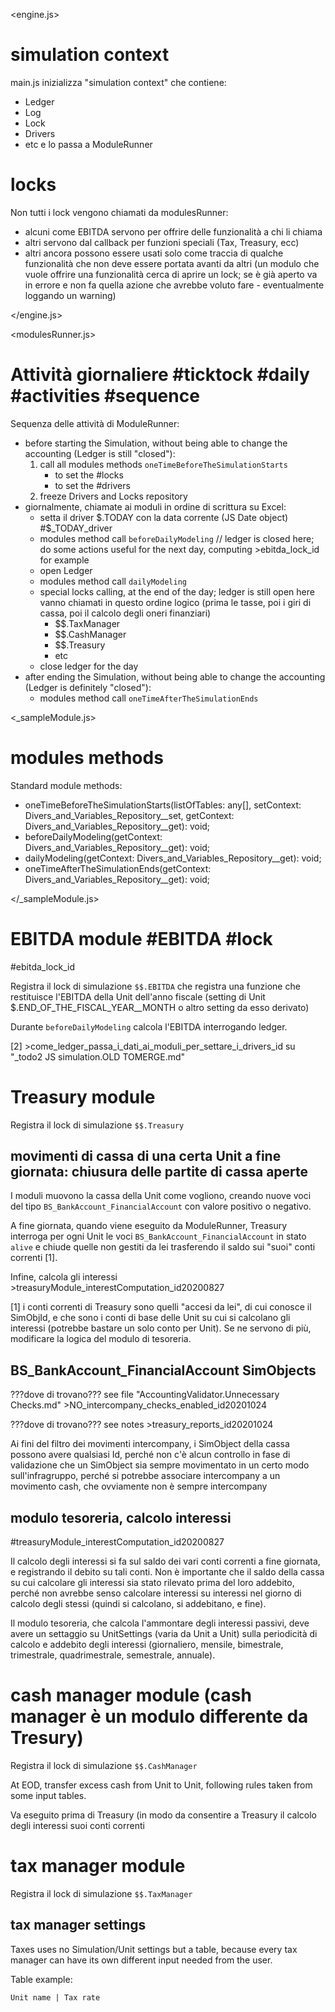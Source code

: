<engine.js>

# simulation context

main.js inizializza "simulation context" che contiene:
* Ledger
* Log
* Lock
* Drivers
* etc
e lo passa a ModuleRunner


# locks

Non tutti i lock vengono chiamati da modulesRunner:
* alcuni come EBITDA servono per offrire delle funzionalità a chi li chiama
* altri servono dal callback per funzioni speciali (Tax, Treasury, ecc)
* altri ancora possono essere usati solo come traccia di qualche funzionalità che non deve essere portata avanti da altri (un modulo che vuole offrire una funzionalità cerca di aprire un lock; se è già aperto va in errore e non fa quella azione che avrebbe voluto fare - eventualmente loggando un warning)

</engine.js>


<modulesRunner.js>

# Attività giornaliere  #ticktock #daily #activities #sequence

Sequenza delle attività di ModuleRunner:
* before starting the Simulation, without being able to change the accounting (Ledger is still "closed"):
    1) call all modules methods `oneTimeBeforeTheSimulationStarts`
       * to set the #locks
       * to set the #drivers
    2) freeze Drivers and Locks repository
* giornalmente, chiamate ai moduli in ordine di scrittura su Excel:
    * setta il driver $.TODAY con la data corrente (JS Date object)  #$_TODAY_driver
    * modules method call `beforeDailyModeling` // ledger is closed here; do some actions useful for the next day, computing >ebitda_lock_id for example
    * open Ledger
    * modules method call `dailyModeling`
    * special locks calling, at the end of the day; ledger is still open here
        vanno chiamati in questo ordine logico (prima le tasse, poi i giri di cassa, poi il calcolo degli oneri finanziari)
		* $$.TaxManager
		* $$.CashManager
		* $$.Treasury
		* etc
    * close ledger for the day
* after ending the Simulation, without being able to change the accounting (Ledger is definitely "closed"):
    * modules method call `oneTimeAfterTheSimulationEnds`

</modulerunner>


<_sampleModule.js>

# modules methods

Standard module methods:
* oneTimeBeforeTheSimulationStarts(listOfTables: any[], setContext: Divers_and_Variables_Repository__set, getContext: Divers_and_Variables_Repository__get): void;
* beforeDailyModeling(getContext: Divers_and_Variables_Repository__get): void;
* dailyModeling(getContext: Divers_and_Variables_Repository__get): void;
* oneTimeAfterTheSimulationEnds(getContext: Divers_and_Variables_Repository__get): void;

</_sampleModule.js>


<modules and locks>

# EBITDA module #EBITDA #lock
#ebitda_lock_id

Registra il lock di simulazione `$$.EBITDA` che registra una funzione che restituisce l'EBITDA della Unit dell'anno fiscale (setting di Unit $.END_OF_THE_FISCAL_YEAR__MONTH o altro setting da esso derivato)

Durante `beforeDailyModeling` calcola l'EBITDA interrogando ledger.

[2] >come_ledger_passa_i_dati_ai_moduli_per_settare_i_drivers_id su "_todo2 JS simulation.OLD TOMERGE.md"


# Treasury module

Registra il lock di simulazione `$$.Treasury`

## movimenti di cassa di una certa Unit a fine giornata: chiusura delle partite di cassa aperte

I moduli muovono la cassa della Unit come vogliono, creando nuove voci del tipo `BS_BankAccount_FinancialAccount` con valore positivo o negativo.

A fine giornata, quando viene eseguito da ModuleRunner, Treasury interroga per ogni Unit le voci `BS_BankAccount_FinancialAccount` in stato `alive` e chiude quelle non gestiti da lei trasferendo il saldo sui "suoi" conti correnti [1].

Infine, calcola gli interessi >treasuryModule_interestComputation_id20200827

[1] i conti correnti di Treasury sono quelli "accesi da lei", di cui conosce il SimObjId, e che sono i conti di base delle Unit su cui si calcolano gli interessi (potrebbe bastare un solo conto per Unit). Se ne servono di più, modificare la logica del modulo di tesoreria.

## BS_BankAccount_FinancialAccount SimObjects

???dove di trovano??? see file "AccountingValidator.Unnecessary Checks.md" >NO_intercompany_checks_enabled_id20201024

???dove di trovano??? see notes >treasury_reports_id20201024

Ai fini del filtro dei movimenti intercompany, i SimObject della cassa possono avere qualsiasi Id, perché non c'è alcun controllo in fase di validazione che un SimObject sia sempre movimentato in un certo modo sull'infragruppo, perché si potrebbe associare intercompany a un movimento cash, che ovviamente non è sempre intercompany

## modulo tesoreria, calcolo interessi
#treasuryModule_interestComputation_id20200827

Il calcolo degli interessi si fa sul saldo dei vari conti correnti a fine giornata, e registrando il debito su tali conti.
Non è importante che il saldo della cassa su cui calcolare gli interessi sia stato rilevato prima del loro addebito, perché non avrebbe senso calcolare interessi su interessi nel giorno di calcolo degli stessi (quindi si calcolano, si addebitano, e fine).

Il modulo tesoreria, che calcola l'ammontare degli interessi passivi, deve avere un settaggio su UnitSettings (varia da Unit a Unit) sulla periodicità di calcolo e addebito degli interessi (giornaliero, mensile, bimestrale, trimestrale, quadrimestrale, semestrale, annuale).


# cash manager module (cash manager è un modulo differente da Tresury)

Registra il lock di simulazione `$$.CashManager`

At EOD, transfer excess cash from Unit to Unit, following rules taken from some input tables.

Va eseguito prima di Treasury (in modo da consentire a Treasury il calcolo degli interessi suoi conti correnti


# tax manager module

Registra il lock di simulazione `$$.TaxManager`

## tax manager settings

Taxes uses no Simulation/Unit settings but a table, because every tax manager can have its own different input needed from the user.

Table example:

    Unit name | Tax rate
